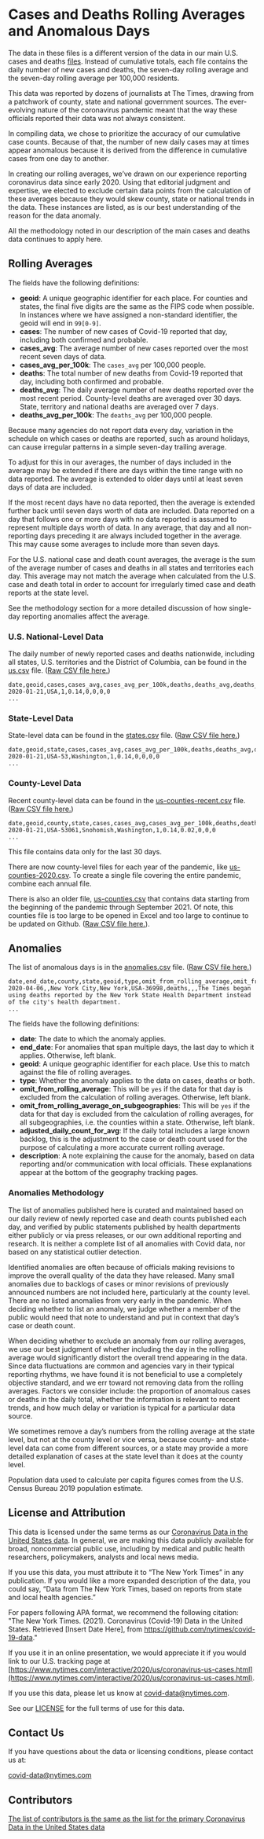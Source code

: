 # Cases and Deaths Rolling Averages and Anomalous Days

The data in these files is a different version of the data in our main U.S. cases and deaths [files](https://github.com/nytimes/covid-19-data). Instead of cumulative totals, each file contains the daily number of new cases and deaths, the seven-day rolling average and the seven-day rolling average per 100,000 residents.

This data was reported by dozens of journalists at The Times, drawing from a patchwork of county, state and national government sources. The ever-evolving nature of the coronavirus pandemic meant that the way these officials reported their data was not always consistent. 

In compiling data, we chose to prioritize the accuracy of our cumulative case counts. Because of that, the number of new daily cases may at times appear anomalous because it is derived from the difference in cumulative cases from one day to another. 

In creating our rolling averages, we’ve drawn on our experience reporting coronavirus data since early 2020. Using that editorial judgment and expertise, we elected to exclude certain data points from the calculation of these averages because they would skew county, state or national trends in the data. These instances are listed, as is our best understanding of the reason for the data anomaly. 

All the methodology noted in our description of the main cases and deaths data continues to apply here.

## Rolling Averages

The fields have the following definitions:

* **geoid**: A unique geographic identifier for each place. For counties and states, the final five digits are the same as the FIPS code when possible. In instances where we have assigned a non-standard identifier, the geoid will end in `99[0-9]`.  
* **cases**: The number of new cases of Covid-19 reported that day, including both confirmed and probable.  
* **cases_avg**: The average number of new cases reported over the most recent seven days of data.  
* **cases_avg_per_100k**: The `cases_avg` per 100,000 people.  
* **deaths**: The total number of new deaths from Covid-19 reported that day, including both confirmed and probable.  
* **deaths_avg**: The daily average number of new deaths reported over the most recent period. County-level deaths are averaged over 30 days. State, territory and national deaths are averaged over 7 days.  
* **deaths_avg_per_100k**: The `deaths_avg` per 100,000 people.  

Because many agencies do not report data every day, variation in the schedule on which cases or deaths are reported, such as around holidays, can cause irregular patterns in a simple seven-day trailing average.

To adjust for this in our averages, the number of days included in the average may be extended if there are days within the time range with no data reported. The average is extended to older days until at least seven days of data are included.

If the most recent days have no data reported, then the average is extended further back until seven days worth of data are included. Data reported on a day that follows one or more days with no data reported is assumed to represent multiple days worth of data. In any average, that day and all non-reporting days preceding it are always included together in the average. This may cause some averages to include more than seven days.

For the U.S. national case and death count averages, the average is the sum of the average number of cases and deaths in all states and territories each day. This average may not match the average when calculated from the U.S. case and death total in order to account for irregularly timed case and death reports at the state level.

See the methodology section for a more detailed discussion of how single-day reporting anomalies affect the average.

### U.S. National-Level Data

The daily number of newly reported cases and deaths nationwide, including all states, U.S. territories and the District of Columbia, can be found in the [us.csv](us.csv) file.  ([Raw CSV file here.](https://raw.githubusercontent.com/nytimes/covid-19-data/master/rolling-averages/us.csv))

```
date,geoid,cases,cases_avg,cases_avg_per_100k,deaths,deaths_avg,deaths_avg_per_100k
2020-01-21,USA,1,0.14,0,0,0,0
...
```

### State-Level Data

State-level data can be found in the [states.csv](us-states.csv) file. ([Raw CSV file here.](https://raw.githubusercontent.com/nytimes/covid-19-data/master/rolling-averages/us-states.csv))

```
date,geoid,state,cases,cases_avg,cases_avg_per_100k,deaths,deaths_avg,deaths_avg_per_100k
2020-01-21,USA-53,Washington,1,0.14,0,0,0,0
...
```

### County-Level Data

Recent county-level data can be found in the [us-counties-recent.csv](us-counties-recent.csv) file. ([Raw CSV file here.](https://raw.githubusercontent.com/nytimes/covid-19-data/master/rolling-averages/us-counties-recent.csv))

```
date,geoid,county,state,cases,cases_avg,cases_avg_per_100k,deaths,deaths_avg,deaths_avg_per_100k
2020-01-21,USA-53061,Snohomish,Washington,1,0.14,0.02,0,0,0
...
```

This file contains data only for the last 30 days.

There are now county-level files for each year of the pandemic, like [us-counties-2020.csv](us-counties-2020.csv). To create a single file covering the entire pandemic, combine each annual file.

There is also an older file, [us-counties.csv](us-counties.csv) that contains data starting from the beginning of the pandemic through September 2021. Of note, this counties file is too large to be opened in Excel and too large to continue to be updated on Github. ([Raw CSV file here.](https://raw.githubusercontent.com/nytimes/covid-19-data/master/rolling-averages/us-counties.csv)). 

## Anomalies

The list of anomalous days is in the [anomalies.csv](anomalies.csv) file. ([Raw CSV file here.](https://raw.githubusercontent.com/nytimes/covid-19-data/master/rolling-averages/anomalies.csv))

```
date,end_date,county,state,geoid,type,omit_from_rolling_average,omit_from_rolling_average_on_subgeographies,adjusted_daily_count_for_avg,description
2020-04-06,,New York City,New York,USA-36998,deaths,,,The Times began using deaths reported by the New York State Health Department instead of the city's health department.
...
```

The fields have the following definitions: 

* **date**: The date to which the anomaly applies.  
* **end_date**: For anomalies that span multiple days, the last day to which it applies. Otherwise, left blank.  
* **geoid**: A unique geographic identifier for each place. Use this to match against the file of rolling averages.  
* **type**: Whether the anomaly applies to the data on cases, deaths or both.  
* **omit_from_rolling_average**: This will be `yes` if the data for that day is excluded from the calculation of rolling averages. Otherwise, left blank.  
* **omit_from_rolling_average_on_subgeographies**: This will be `yes` if the data for that day is excluded from the calculation of rolling averages, for all subgeographies, i.e. the counties within a state. Otherwise, left blank.  
* **adjusted_daily_count_for_avg**: If the daily total includes a large known backlog, this is the adjustment to the case or death count used for the purpose of calculating a more accurate current rolling average.  
* **description**: A note explaining the cause for the anomaly, based on data reporting and/or communication with local officials. These explanations appear at the bottom of the geography tracking pages.  

### Anomalies Methodology

The list of anomalies published here is curated and maintained based on our daily review of newly reported case and death counts published each day, and verified by public statements published by health departments either publicly or via press releases, or our own additional reporting and research. It is neither a complete list of all anomalies with Covid data, nor based on any statistical outlier detection.

Identified anomalies are often because of officials making revisions to improve the overall quality of the data they have released. Many small anomalies due to backlogs of cases or minor revisions of previously announced numbers are not included here, particularly at the county level. There are no listed anomalies from very early in the pandemic. When deciding whether to list an anomaly, we judge whether a member of the public would need that note to understand and put in context that day’s case or death count.

When deciding whether to exclude an anomaly from our rolling averages, we use our best judgment of whether including the day in the rolling average would significantly distort the overall trend appearing in the data. Since data fluctuations are common and agencies vary in their typical reporting rhythms, we have found it is not beneficial to use a completely objective standard, and we err toward not removing data from the rolling averages. Factors we consider include: the proportion of anomalous cases or deaths in the daily total, whether the information is relevant to recent trends, and how much delay or variation is typical for a particular data source.

We sometimes remove a day’s numbers from the rolling average at the state level, but not at the county level or vice versa, because county- and state-level data can come from different sources, or a state may provide a more detailed explanation of cases at the state level than it does at the county level.

Population data used to calculate per capita figures comes from the U.S. Census Bureau 2019 population estimate.


## License and Attribution

This data is licensed under the same terms as our [Coronavirus Data in the United States data](https://github.com/nytimes/covid-19-data). In general, we are making this data publicly available for broad, noncommercial public use, including by medical and public health researchers, policymakers, analysts and local news media.

If you use this data, you must attribute it to “The New York Times” in any publication. If you would like a more expanded description of the data, you could say, “Data from The New York Times, based on reports from state and local health agencies.”

For papers following APA format, we recommend the following citation: "The New York Times. (2021). Coronavirus (Covid-19) Data in the United States. Retrieved [Insert Date Here], from https://github.com/nytimes/covid-19-data."

If you use it in an online presentation, we would appreciate it if you would link to our U.S. tracking page at [https://www.nytimes.com/interactive/2020/us/coronavirus-us-cases.html](https://www.nytimes.com/interactive/2020/us/coronavirus-us-cases.html).

If you use this data, please let us know at covid-data@nytimes.com.

See our [LICENSE](https://github.com/nytimes/covid-19-data/blob/master/LICENSE) for the full terms of use for this data.

## Contact Us

If you have questions about the data or licensing conditions, please contact us at:

covid-data@nytimes.com

## Contributors

[The list of contributors is the same as the list for the primary Coronavirus Data in the United States data](https://github.com/nytimes/covid-19-data)
